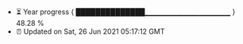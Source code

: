 - ⏳ Year progress { ██████████████▁▁▁▁▁▁▁▁▁▁▁▁▁▁▁▁ } 48.28 %
- ⏰ Updated on Sat, 26 Jun 2021 05:17:12 GMT

